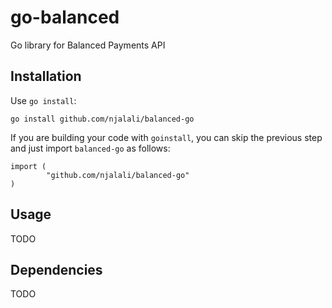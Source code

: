 go-balanced
=======

Go library for Balanced Payments API

Installation
------------

Use `go install`:

    go install github.com/njalali/balanced-go

If you are building your code with `goinstall`, you can skip the previous step and just
import `balanced-go` as follows:

    import (
            "github.com/njalali/balanced-go"
    )

Usage
-----

TODO

Dependencies
----------

TODO